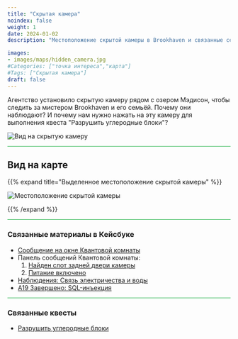 ```yaml
---
title: "Скрытая камера"
noindex: false
weight: 1
date: 2024-01-02
description: "Местоположение скрытой камеры в Brookhaven и связанные секреты"

images:
- images/maps/hidden_camera.jpg
#Categories: ["точка интереса","карта"]
#Tags: ["Скрытая камера"]
draft: false
--- 
```


Агентство установило скрытую камеру рядом с озером Мэдисон, чтобы следить за мистером Brookhaven и его семьёй. Почему они наблюдают? И почему нам нужно нажать на эту камеру для выполнения квеста "Разрушить углеродные блоки"?

![Вид на скрытую камеру](/images/maps/hidden_camera.jpg)

<hr style="background-color: #28b44c" size=8>

## Вид на карте

{{% expand title="Выделенное местоположение скрытой камеры" %}}

![Местоположение скрытой камеры](/images/maps/hidden-camera.webp)

{{% /expand %}}

<hr style="background-color: #28b44c" size=8>

### Связанные материалы в Кейсбуке

- [Сообщение на окне Квантовой комнаты](/casebook/quantum/window_messages/#камера-на-озере-мэдисон)
- Панель сообщений Квантовой комнаты:
    1. [Найден слот задней двери камеры](/casebook/quantum/message_board/#найден-обходной-слот-камеры)
    2. [Питание включено](/casebook/quantum/message_board/#энергия-включена)
- [Наблюдения: Связь электричества и воды](/casebook/interesting/observations/#связь-между-электричеством-и-водой)
- [A19 Завершено: SQL-инъекция](/casebook/light_panel/#a19)

<hr style="background-color: #28b44c" size=8>

### Связанные квесты

- [Разрушить углеродные блоки](/lore/quests/destroy_carbon_blocks)
